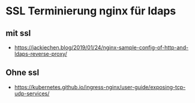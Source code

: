 # SSL Terminierung nginx für ldaps 

## mit ssl 

  * https://jackiechen.blog/2019/01/24/nginx-sample-config-of-http-and-ldaps-reverse-proxy/

## Ohne ssl 

  * https://kubernetes.github.io/ingress-nginx/user-guide/exposing-tcp-udp-services/
